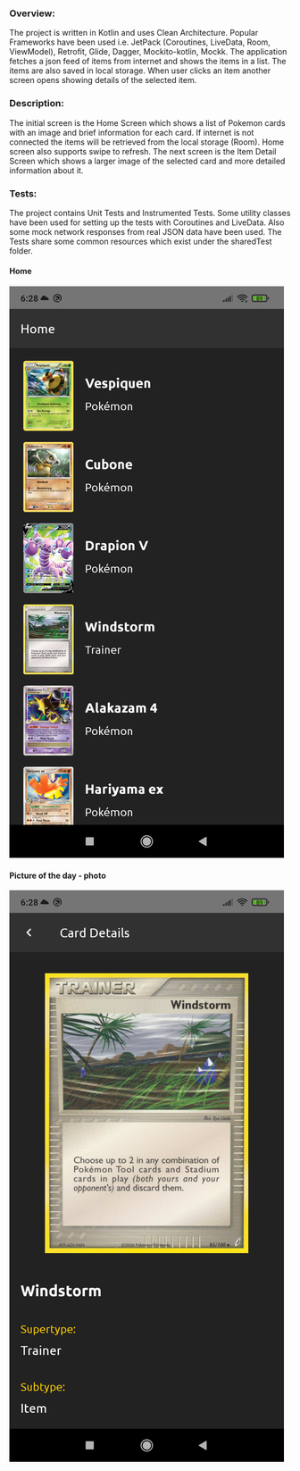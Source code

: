 ### Overview:

The project is written in Kotlin and uses Clean Architecture.
Popular Frameworks have been used i.e. JetPack (Coroutines, LiveData, Room, ViewModel), 
Retrofit, Glide, Dagger, Mockito-kotlin, Mockk.
The application fetches a json feed of items from internet and shows the items in a list.
The items are also saved in local storage. When user clicks an item another screen opens 
showing details of the selected item.

### Description:

The initial screen is the Home Screen which shows a list of Pokemon cards with an image 
and brief information for each card. If internet is not connected the items will be 
retrieved from the local storage (Room). Home screen also supports swipe to refresh. 
The next screen is the Item Detail Screen which shows a larger image of the selected card 
and more detailed information about it. 

### Tests:

The project contains Unit Tests and Instrumented Tests. Some utility classes have been used 
for setting up the tests with Coroutines and LiveData. Also some mock network responses 
from real JSON data have been used. The Tests share some common resources which exist under 
the sharedTest folder.

#### Home
![Alt text](screenshots/home/home-poco-f1.png?raw=true "app screenshot")

#### Picture of the day - photo
![Alt text](screenshots/detail/item-detail-poco-f1.png?raw=true "app screenshot")
